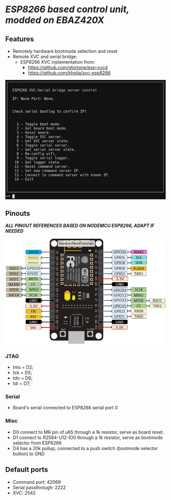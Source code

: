 # ***ESP8266 based control unit, modded on EBAZ420X***

## Features
- Remotely hardware bootmode selection and reset
- Remote XVC and serial bridge:
    - ESP8266 XVC inplementation from:
        - https://github.com/gtortone/esp-xvcd
        - https://github.com/kholia/xvc-esp8266

![Features](client/imgs/features.png)

## Pinouts
***ALL PINOUT REFERENCES BASED ON NODEMCU ESP8266, ADAPT IF NEEDED***

![Pinout](imgs/ESP8266-NodeMCU-kit-12-E-pinout-gpio-pin.webp)

### JTAG
- tms = D2;
- tck = D5;
- tdo = D6;
- tdi = D7;

### Serial
- Board's serial connected to ESP8266 serial port 0

### Misc
- D0 connect to MR pin of u65 through a 1k resistor, serve as board reset.
- D1 connect to R2584-U12-IO0 through a 1k resistor, serve as bootmode selector from ESP8266
- D4 has a 20k pullup, connected to a push switch (bootmode selector button) to GND

## Default ports
- Command port: 42069
- Serial passthrough: 2222
- XVC: 2542


